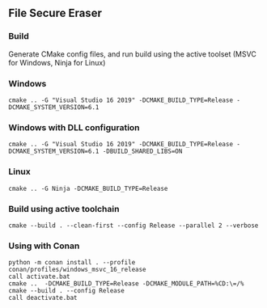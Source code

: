 ## File Secure Eraser

### Build

Generate CMake config files, and run build using the active toolset (MSVC for Windows, Ninja for Linux)

### Windows

```
cmake .. -G "Visual Studio 16 2019" -DCMAKE_BUILD_TYPE=Release -DCMAKE_SYSTEM_VERSION=6.1
```

### Windows with DLL configuration

```
cmake .. -G "Visual Studio 16 2019" -DCMAKE_BUILD_TYPE=Release -DCMAKE_SYSTEM_VERSION=6.1 -DBUILD_SHARED_LIBS=ON
```

### Linux

```
cmake .. -G Ninja -DCMAKE_BUILD_TYPE=Release
```

### Build using active toolchain
```
cmake --build . --clean-first --config Release --parallel 2 --verbose
```

### Using with Conan
```
python -m conan install . --profile conan/profiles/windows_msvc_16_release
call activate.bat
cmake ..  -DCMAKE_BUILD_TYPE=Release -DCMAKE_MODULE_PATH=%CD:\=/%
cmake --build . --config Release
call deactivate.bat
```
